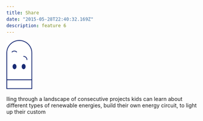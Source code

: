 ```yaml
---
title: Share
date: "2015-05-28T22:40:32.169Z"
description: feature 6
---
```


![image](./led-icon.svg#display=block;height=100px;width=auto;margin-left=auto;margin-right=auto;margin-top=0rem;margin-bottom=3rem)


lling through a landscape of consecutive projects kids can learn about different types of renewable energies, build their own energy circuit, to light up their custom
